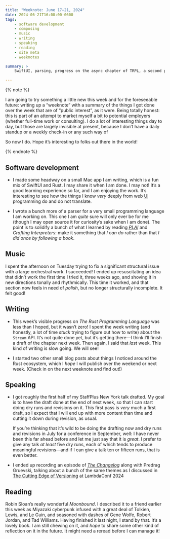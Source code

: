 ```yaml
---
title: "Weeknote: June 17–21, 2024"
date: 2024-06-21T16:00:00-0600
tags:
    - software development
    - composing
    - music
    - writing
    - speaking
    - reading
    - site meta
    - weeknotes

summary: >
    SwiftUI, parsing, progress on the async chapter of TRPL, a second pass on a bit of orchestra music, StaffPlus drafting, The Changelog, and Moonbound!

---
```


{% note %}

I am going to try something a little new this week and for the foreseeable future: writing up a “weeknote” with a summary of the things I got done over the week that are of “public interest”, as it were. Being totally honest: this is part of an attempt to market myself a bit to potential employers (whether full-time work or consulting). I do a lot of interesting things day to day, but those are largely invisible at present, because I don’t have a daily standup or a weekly check-in or any such way of

So now I do. Hope it’s interesting to folks out there in the world!

{% endnote %}

## Software development

- I made some headway on a small Mac app I am writing, which is a fun mix of SwiftUI and Rust. I may share it when I am done. I may not! It’s a good learning experience so far, and I am enjoying the work. It’s interesting to see how the things I know *very* deeply from web <abbr title="user interface">UI</abbr> programming do and do not translate.

- I wrote a bunch more of a parser for a very small programming language I am working on. This one I am *quite* sure will only ever be for me (though I may open source it for curiosity’s sake when I am done). The point is to solidify a bunch of what I learned by reading <cite><abbr title="Programming Languages: Application and Interpretation">PLAI</abbr></cite> and <cite>Crafting Interpreters</cite>: make it something that *I can do* rather than that *I did once by following a book*.

## Music

I spent the afternoon on Tuesday	trying to fix a significant structural issue with a large orchestral work. I succeeded! I ended up resuscitating an idea that didn’t work the first time I tried it, three weeks ago, and shoving it in new directions tonally and rhythmically. This time it worked, and that section now feels in need of *polish*, but no longer structurally incomplete. It felt good!

## Writing

- This week’s visible progress on <cite>The Rust Programming Language</cite> was less than I hoped, but it wasn’t zero! I spent the week writing (and honestly, a lot of time *stuck* trying to figure out how to write) about the `Stream`<abbr> API</abbr>. It’s not quite done yet, but it’s getting there—I think I’ll finish a draft of the chapter next week. Then again, I said that *last* week. This kind of writing is slow going. We will see!

- I started two other small blog posts about things I noticed around the Rust ecosystem, which I *hope* I will publish over the weekend or next week. (Check in on the next weeknote and find out!)

## Speaking

- I got roughly the first half of my StaffPlus New York talk drafted. My goal is to have the draft done at the end of next week, so that I can start doing dry runs and revisions on it. This first pass is *very* much a first draft, so I expect that I will end up with more content than time and cutting it down during revision, as usual.

	If you’re thinking that it’s wild to be doing the drafting now and dry runs and revisions in July for a conference in September, well: I have never been this far ahead before and let me just say that it is *great*. I prefer to give any talk *at least* five dry runs, each of which tends to produce meaningful revisions—and if I can give a talk ten or fifteen runs, that is even better.

- I ended up recording an episode of [<cite>The Changelog</cite>](https://changelog.com/podcast) along with Predrag Gruevski, talking about a bunch of the same themes as I discussed in [The Cutting Edge of Versioning](https://youtu.be/0Pyyy-BAIYQ?si=G3SrjHWLjoBWwVVv) at LambdaConf 2024

## Reading

Robin Sloan’s really wonderful <cite>Moonbound</cite>. I described it to a friend earlier this week as Miyazaki cyberpunk infused with a great deal of Tolkien, Lewis, and Le Guin, and seasoned with dashes of Gene Wolfe, Robert Jordan, and Tad Williams. Having finished it last night, I stand by that. It’s a lovely book. I am still chewing on it, and *hope* to share some other kind of reflection on it in the future. It might need a reread before I can manage it!

